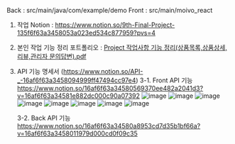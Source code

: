 Back : src/main/java/com/example/demo
Front : src/main/moivo_react

1. 작업 Notion : https://www.notion.so/9th-Final-Project-135f6f63a3458053a023ed534c877959?pvs=4

2. 본인 작업 기능 정리 포트폴리오 : [Project 작업사항 기능 정리(상품목록,상품상세,리뷰,관리자 문의답변).pdf](https://github.com/user-attachments/files/18271755/Project.pdf)

3. API 기능 명세서 (https://www.notion.so/API-_-16af6f63a3458094999ff47494cc97e4)
   3-1. Front API 기능
   https://www.notion.so/16af6f63a34580569370ee482a2041d3?v=16af6f63a34581e882dc000c90a07392
   ![image](https://github.com/user-attachments/assets/73024074-038b-47e7-9941-8986791d4765)
   ![image](https://github.com/user-attachments/assets/03bf4602-01c2-4e15-9d65-bdaf2aac580f)
   ![image](https://github.com/user-attachments/assets/f3158c24-4591-44a5-a81b-045853cf2a77)
   ![image](https://github.com/user-attachments/assets/ee962c46-ed03-47b2-8b76-97a3798cc84c)
   ![image](https://github.com/user-attachments/assets/1f2c8f91-450a-413a-b0b5-d7258d76d3cc)
   ![image](https://github.com/user-attachments/assets/e3a950e9-253c-473a-9bed-9992d2226411)
   ![image](https://github.com/user-attachments/assets/bd504296-50de-4439-bc79-5a94a25809b5)
   ![image](https://github.com/user-attachments/assets/2d0786db-bbe6-43ba-90b3-6c9abbafbbbc)

   3-2. Back API 기능
   https://www.notion.so/16af6f63a34580a8953cd7d35b1bf66a?v=16af6f63a3458011979d000cd0f09c35









   




